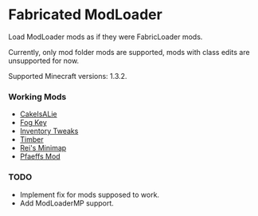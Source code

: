 # Fabricated ModLoader

Load ModLoader mods as if they were FabricLoader mods.

Currently, only mod folder mods are supported, mods with class edits are unsupported for now.

Supported Minecraft versions: 1.3.2.

### Working Mods
- [CakeIsALie](https://mcarchive.net/mods/cakeisalie)
- [Fog Key](https://mcarchive.net/mods/fog-key)
- [Inventory Tweaks](https://mcarchive.net/mods/invtweaks)
- [Timber](https://mcarchive.net/mods/timber)
- [Rei's Minimap](https://mcarchive.net/mods/reiminimap)
- [Pfaeffs Mod](https://mcarchive.net/mods/asdf)

### TODO
- Implement fix for mods supposed to work.
- Add ModLoaderMP support.